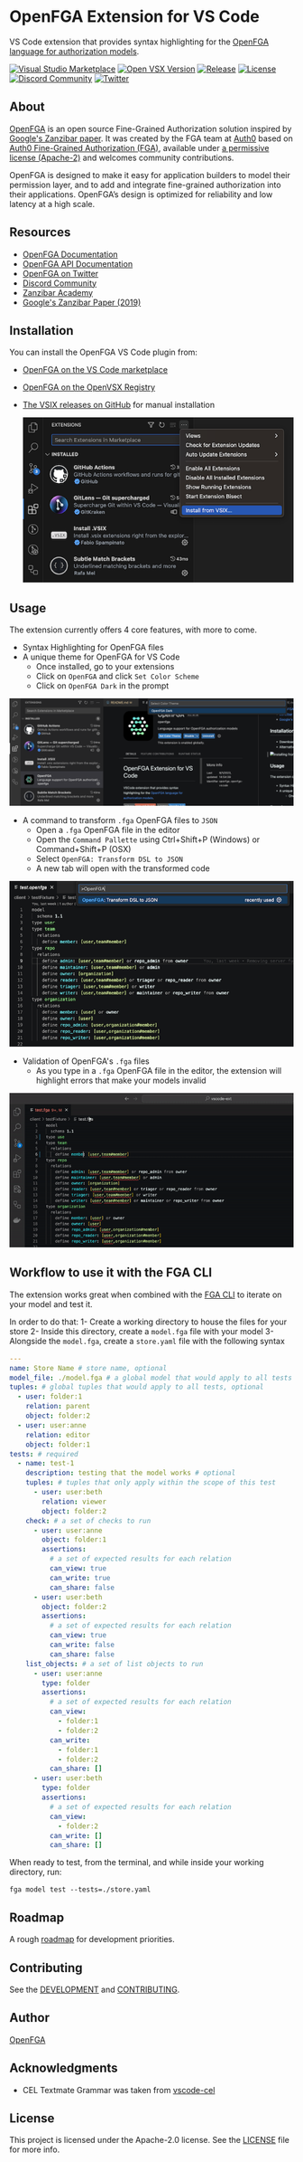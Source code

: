 # OpenFGA Extension for VS Code

VS Code extension that provides syntax highlighting for the [OpenFGA](https://openfga.dev/) [language for authorization models](https://openfga.dev/docs/configuration-language).

[![Visual Studio Marketplace](https://img.shields.io/visual-studio-marketplace/v/openfga.openfga-vscode)](https://marketplace.visualstudio.com/items?itemName=openfga.openfga-vscode)
[![Open VSX Version](https://img.shields.io/open-vsx/v/OpenFGA/openfga-vscode)](https://open-vsx.org/extension/OpenFGA/openfga-vscode)
[![Release](https://img.shields.io/github/v/release/openfga/vscode-ext?sort=semver&color=green)](https://github.com/openfga/vscode-ext/releases)
[![License](https://img.shields.io/badge/License-Apache_2.0-blue.svg)](https://github.com/openfga/vscode-ext/blob/main/LICENSE)
[![Discord Community](https://img.shields.io/discord/759188666072825867?color=7289da&logo=discord "Discord Community")](https://discord.gg/8naAwJfWN6)
[![Twitter](https://img.shields.io/twitter/follow/openfga?color=%23179CF0&logo=twitter&style=flat-square "@openfga on Twitter")](https://twitter.com/openfga)

## About

[OpenFGA](https://openfga.dev) is an open source Fine-Grained Authorization solution inspired by [Google's Zanzibar paper](https://research.google/pubs/pub48190/). It was created by the FGA team at [Auth0](https://auth0.com) based on [Auth0 Fine-Grained Authorization (FGA)](https://fga.dev), available under [a permissive license (Apache-2)](https://github.com/openfga/rfcs/blob/main/LICENSE) and welcomes community contributions.

OpenFGA is designed to make it easy for application builders to model their permission layer, and to add and integrate fine-grained authorization into their applications. OpenFGA’s design is optimized for reliability and low latency at a high scale.

## Resources

- [OpenFGA Documentation](https://openfga.dev/docs)
- [OpenFGA API Documentation](https://openfga.dev/api/service)
- [OpenFGA on Twitter](https://twitter.com/openfga)
- [Discord Community](https://discord.gg/8naAwJfWN6)
- [Zanzibar Academy](https://zanzibar.academy)
- [Google's Zanzibar Paper (2019)](https://research.google/pubs/pub48190/)

## Installation

You can install the OpenFGA VS Code plugin from:

- [OpenFGA on the VS Code marketplace](https://marketplace.visualstudio.com/items?itemName=openfga.openfga-vscode)
- [OpenFGA on the OpenVSX Registry](https://open-vsx.org/extension/OpenFGA/openfga-vscode)
- [The VSIX releases on GitHub](https://github.com/openfga/vscode-ext/releases) for manual installation

	![Installing from VSIX file](resources/vsix-install.png)

## Usage

The extension currently offers 4 core features, with more to come.

- Syntax Highlighting for OpenFGA files
- A unique theme for OpenFGA for VS Code
	- Once installed, go to your extensions
	- Click on `OpenFGA` and click `Set Color Scheme`
	- Click on `OpenFGA Dark` in the prompt

![Prompt to set OpenFGA Dark color scheme](resources/set-color-scheme.png)

- A command to transform `.fga` OpenFGA files to `JSON`
	- Open a `.fga` OpenFGA file in the editor 
	- Open the `Command Pallette` using Ctrl+Shift+P (Windows) or Command+Shift+P (OSX)
	- Select `OpenFGA: Transform DSL to JSON`
	- A new tab will open with the transformed code

![Prompt to execute OpenFGA: Transform DSL to JSON command](resources/transform-command-select.png)

- Validation of OpenFGA's `.fga` files
	- As you type in a `.fga` OpenFGA file in the editor, the extension will highlight errors that make your models invalid 

![Errors being highlighted with validation](resources/validation_example.gif)

## Workflow to use it with the FGA CLI

The extension works great when combined with the [FGA CLI](https://github.com/openfga/cli) to iterate on your model and test it.

In order to do that:
1- Create a working directory to house the files for your store
2- Inside this directory, create a `model.fga` file with your model
3- Alongside the `model.fga`, create a `store.yaml` file with the following syntax

```yaml
---
name: Store Name # store name, optional
model_file: ./model.fga # a global model that would apply to all tests
tuples: # global tuples that would apply to all tests, optional
  - user: folder:1
    relation: parent
    object: folder:2
  - user: user:anne
    relation: editor
    object: folder:1
tests: # required
  - name: test-1
    description: testing that the model works # optional
    tuples: # tuples that only apply within the scope of this test
      - user: user:beth
        relation: viewer
        object: folder:2
    check: # a set of checks to run
      - user: user:anne
        object: folder:1
        assertions:
          # a set of expected results for each relation
          can_view: true
          can_write: true
          can_share: false
      - user: user:beth
        object: folder:2
        assertions:
          # a set of expected results for each relation
          can_view: true
          can_write: false
          can_share: false
    list_objects: # a set of list objects to run
      - user: user:anne
        type: folder
        assertions:
          # a set of expected results for each relation
          can_view:
            - folder:1
            - folder:2
          can_write:
            - folder:1
            - folder:2
          can_share: []
      - user: user:beth
        type: folder
        assertions:
          # a set of expected results for each relation
          can_view:
            - folder:2
          can_write: []
          can_share: []
```

When ready to test, from the terminal, and while inside your working directory, run:
```shell
fga model test --tests=./store.yaml
```

## Roadmap

A rough [roadmap](https://github.com/orgs/openfga/projects/3) for development priorities.

## Contributing

See the [DEVELOPMENT](./docs/DEVELOPMENT.md) and [CONTRIBUTING](https://github.com/openfga/.github/blob/main/CONTRIBUTING.md).

## Author

[OpenFGA](https://github.com/openfga)

## Acknowledgments
- CEL Textmate Grammar was taken from [vscode-cel](https://github.com/hmarr/vscode-cel)

## License

This project is licensed under the Apache-2.0 license. See the [LICENSE](https://github.com/openfga/vscode-ext/blob/main/LICENSE) file for more info.
